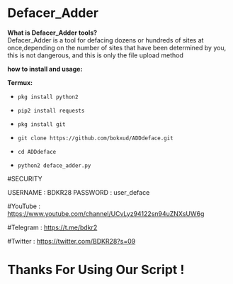 # Defacer_Adder

**What is  Defacer_Adder tools?**<br>
Defacer_Adder is a tool for defacing dozens or hundreds of sites at once,depending on the number
of sites that have been determined by you, this is not dangerous, and this is only the file upload method<br>


**how to install and usage:**

**Termux:**

* `pkg install python2`

* `pip2 install requests`

* `pkg install git`

* `git clone https://github.com/bokxud/ADDdeface.git `

* `cd ADDdeface`

* `python2 deface_adder.py`


#SECURITY 


USERNAME : BDKR28
PASSWORD : user_deface


#YouTube : https://www.youtube.com/channel/UCvLyz94122sn94uZNXsUW6g


#Telegram : https://t.me/bdkr2


#Twitter : https://twitter.com/BDKR28?s=09



# Thanks For Using Our Script !
